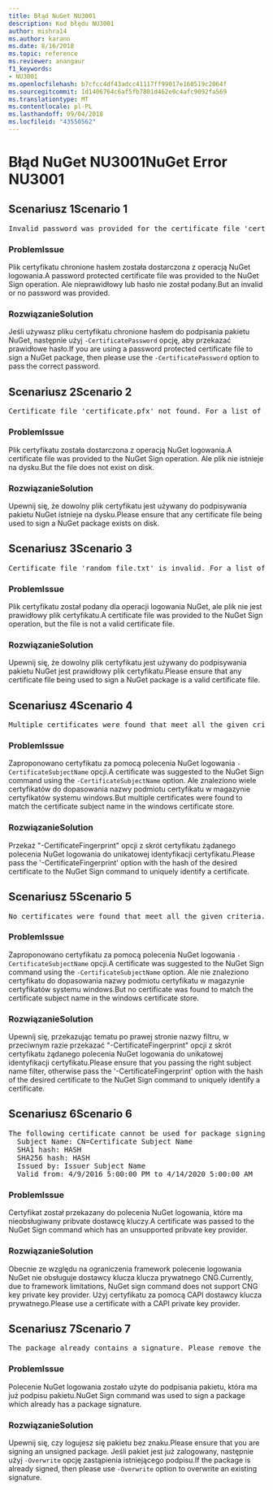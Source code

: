 ```yaml
---
title: Błąd NuGet NU3001
description: Kod błędu NU3001
author: mishra14
ms.author: karann
ms.date: 8/16/2018
ms.topic: reference
ms.reviewer: anangaur
f1_keywords:
- NU3001
ms.openlocfilehash: b7cfcc4df43adcc41117ff99017e160519c2064f
ms.sourcegitcommit: 1d1406764c6af5fb7801d462e0c4afc9092fa569
ms.translationtype: MT
ms.contentlocale: pl-PL
ms.lasthandoff: 09/04/2018
ms.locfileid: "43550562"
---
```

# <a name="nuget-error-nu3001"></a><span data-ttu-id="29cdb-103">Błąd NuGet NU3001</span><span class="sxs-lookup"><span data-stu-id="29cdb-103">NuGet Error NU3001</span></span>

## <a name="scenario-1"></a><span data-ttu-id="29cdb-104">Scenariusz 1</span><span class="sxs-lookup"><span data-stu-id="29cdb-104">Scenario 1</span></span>

<pre>Invalid password was provided for the certificate file 'certificate.pfx'. Please provide a valid password using the '-CertificatePassword' option.</pre>

### <a name="issue"></a><span data-ttu-id="29cdb-105">Problem</span><span class="sxs-lookup"><span data-stu-id="29cdb-105">Issue</span></span>

<span data-ttu-id="29cdb-106">Plik certyfikatu chronione hasłem została dostarczona z operacją NuGet logowania.</span><span class="sxs-lookup"><span data-stu-id="29cdb-106">A password protected certificate file was provided to the NuGet Sign operation.</span></span> <span data-ttu-id="29cdb-107">Ale nieprawidłowy lub hasło nie został podany.</span><span class="sxs-lookup"><span data-stu-id="29cdb-107">But an invalid or no password was provided.</span></span>


### <a name="solution"></a><span data-ttu-id="29cdb-108">Rozwiązanie</span><span class="sxs-lookup"><span data-stu-id="29cdb-108">Solution</span></span>

<span data-ttu-id="29cdb-109">Jeśli używasz pliku certyfikatu chronione hasłem do podpisania pakietu NuGet, następnie użyj `-CertificatePassword` opcję, aby przekazać prawidłowe hasło.</span><span class="sxs-lookup"><span data-stu-id="29cdb-109">If you are using a password protected certificate file to sign a NuGet package, then please use the `-CertificatePassword` option to pass the correct password.</span></span>



## <a name="scenario-2"></a><span data-ttu-id="29cdb-110">Scenariusz 2</span><span class="sxs-lookup"><span data-stu-id="29cdb-110">Scenario 2</span></span>

<pre>Certificate file 'certificate.pfx' not found. For a list of accepted ways to provide a certificate, please visit https://docs.nuget.org/docs/reference/command-line-reference.</pre>

### <a name="issue"></a><span data-ttu-id="29cdb-111">Problem</span><span class="sxs-lookup"><span data-stu-id="29cdb-111">Issue</span></span>

<span data-ttu-id="29cdb-112">Plik certyfikatu została dostarczona z operacją NuGet logowania.</span><span class="sxs-lookup"><span data-stu-id="29cdb-112">A certificate file was provided to the NuGet Sign operation.</span></span> <span data-ttu-id="29cdb-113">Ale plik nie istnieje na dysku.</span><span class="sxs-lookup"><span data-stu-id="29cdb-113">But the file does not exist on disk.</span></span>


### <a name="solution"></a><span data-ttu-id="29cdb-114">Rozwiązanie</span><span class="sxs-lookup"><span data-stu-id="29cdb-114">Solution</span></span>

<span data-ttu-id="29cdb-115">Upewnij się, że dowolny plik certyfikatu jest używany do podpisywania pakietu NuGet istnieje na dysku.</span><span class="sxs-lookup"><span data-stu-id="29cdb-115">Please ensure that any certificate file being used to sign a NuGet package exists on disk.</span></span>



## <a name="scenario-3"></a><span data-ttu-id="29cdb-116">Scenariusz 3</span><span class="sxs-lookup"><span data-stu-id="29cdb-116">Scenario 3</span></span>

<pre>Certificate file 'random_file.txt' is invalid. For a list of accepted ways to provide a certificate, please visit https://docs.nuget.org/docs/reference/command-line-reference.</pre>

### <a name="issue"></a><span data-ttu-id="29cdb-117">Problem</span><span class="sxs-lookup"><span data-stu-id="29cdb-117">Issue</span></span>

<span data-ttu-id="29cdb-118">Plik certyfikatu został podany dla operacji logowania NuGet, ale plik nie jest prawidłowy plik certyfikatu.</span><span class="sxs-lookup"><span data-stu-id="29cdb-118">A certificate file was provided to the NuGet Sign operation, but the file is not a valid certificate file.</span></span>


### <a name="solution"></a><span data-ttu-id="29cdb-119">Rozwiązanie</span><span class="sxs-lookup"><span data-stu-id="29cdb-119">Solution</span></span>

<span data-ttu-id="29cdb-120">Upewnij się, że dowolny plik certyfikatu jest używany do podpisywania pakietu NuGet jest prawidłowy plik certyfikatu.</span><span class="sxs-lookup"><span data-stu-id="29cdb-120">Please ensure that any certificate file being used to sign a NuGet package is a valid certificate file.</span></span>



## <a name="scenario-4"></a><span data-ttu-id="29cdb-121">Scenariusz 4</span><span class="sxs-lookup"><span data-stu-id="29cdb-121">Scenario 4</span></span>

<pre>Multiple certificates were found that meet all the given criteria. Use the '-CertificateFingerprint' option with the hash of the desired certificate.</pre>

### <a name="issue"></a><span data-ttu-id="29cdb-122">Problem</span><span class="sxs-lookup"><span data-stu-id="29cdb-122">Issue</span></span>

<span data-ttu-id="29cdb-123">Zaproponowano certyfikatu za pomocą polecenia NuGet logowania `-CertificateSubjectName` opcji.</span><span class="sxs-lookup"><span data-stu-id="29cdb-123">A certificate was suggested to the NuGet Sign command using the `-CertificateSubjectName` option.</span></span> <span data-ttu-id="29cdb-124">Ale znaleziono wiele certyfikatów do dopasowania nazwy podmiotu certyfikatu w magazynie certyfikatów systemu windows.</span><span class="sxs-lookup"><span data-stu-id="29cdb-124">But multiple certificates were found to match the certificate subject name in the windows certificate store.</span></span>


### <a name="solution"></a><span data-ttu-id="29cdb-125">Rozwiązanie</span><span class="sxs-lookup"><span data-stu-id="29cdb-125">Solution</span></span>

<span data-ttu-id="29cdb-126">Przekaż "-CertificateFingerprint" opcji z skrót certyfikatu żądanego polecenia NuGet logowania do unikatowej identyfikacji certyfikatu.</span><span class="sxs-lookup"><span data-stu-id="29cdb-126">Please pass the '-CertificateFingerprint' option with the hash of the desired certificate to the NuGet Sign command to uniquely identify a certificate.</span></span>



## <a name="scenario-5"></a><span data-ttu-id="29cdb-127">Scenariusz 5</span><span class="sxs-lookup"><span data-stu-id="29cdb-127">Scenario 5</span></span>

<pre>No certificates were found that meet all the given criteria. For a list of accepted ways to provide a certificate, please visit https://docs.nuget.org/docs/reference/command-line-reference.</pre>

### <a name="issue"></a><span data-ttu-id="29cdb-128">Problem</span><span class="sxs-lookup"><span data-stu-id="29cdb-128">Issue</span></span>

<span data-ttu-id="29cdb-129">Zaproponowano certyfikatu za pomocą polecenia NuGet logowania `-CertificateSubjectName` opcji.</span><span class="sxs-lookup"><span data-stu-id="29cdb-129">A certificate was suggested to the NuGet Sign command using the `-CertificateSubjectName` option.</span></span> <span data-ttu-id="29cdb-130">Ale nie znaleziono certyfikatu do dopasowania nazwy podmiotu certyfikatu w magazynie certyfikatów systemu windows.</span><span class="sxs-lookup"><span data-stu-id="29cdb-130">But no certificate was found to match the certificate subject name in the windows certificate store.</span></span>


### <a name="solution"></a><span data-ttu-id="29cdb-131">Rozwiązanie</span><span class="sxs-lookup"><span data-stu-id="29cdb-131">Solution</span></span>

<span data-ttu-id="29cdb-132">Upewnij się, przekazując tematu po prawej stronie nazwy filtru, w przeciwnym razie przekazać "-CertificateFingerprint" opcji z skrót certyfikatu żądanego polecenia NuGet logowania do unikatowej identyfikacji certyfikatu.</span><span class="sxs-lookup"><span data-stu-id="29cdb-132">Please ensure that you passing the right subject name filter, otherwise pass the '-CertificateFingerprint' option with the hash of the desired certificate to the NuGet Sign command to uniquely identify a certificate.</span></span>



## <a name="scenario-6"></a><span data-ttu-id="29cdb-133">Scenariusz 6</span><span class="sxs-lookup"><span data-stu-id="29cdb-133">Scenario 6</span></span>

<pre>The following certificate cannot be used for package signing as the private key provider is unsupported:
  Subject Name: CN=Certificate Subject Name
  SHA1 hash: HASH
  SHA256 hash: HASH
  Issued by: Issuer Subject Name
  Valid from: 4/9/2016 5:00:00 PM to 4/14/2020 5:00:00 AM</pre>

### <a name="issue"></a><span data-ttu-id="29cdb-134">Problem</span><span class="sxs-lookup"><span data-stu-id="29cdb-134">Issue</span></span>

<span data-ttu-id="29cdb-135">Certyfikat został przekazany do polecenia NuGet logowania, które ma nieobsługiwany pribvate dostawcę kluczy.</span><span class="sxs-lookup"><span data-stu-id="29cdb-135">A certificate was passed to the NuGet Sign command which has an unsupported pribvate key provider.</span></span> 


### <a name="solution"></a><span data-ttu-id="29cdb-136">Rozwiązanie</span><span class="sxs-lookup"><span data-stu-id="29cdb-136">Solution</span></span>

<span data-ttu-id="29cdb-137">Obecnie ze względu na ograniczenia framework polecenie logowania NuGet nie obsługuje dostawcy klucza klucza prywatnego CNG.</span><span class="sxs-lookup"><span data-stu-id="29cdb-137">Currently, due to framework limitations, NuGet sign command does not support CNG key private key provider.</span></span> <span data-ttu-id="29cdb-138">Użyj certyfikatu za pomocą CAPI dostawcy klucza prywatnego.</span><span class="sxs-lookup"><span data-stu-id="29cdb-138">Please use a certificate with a CAPI private key provider.</span></span>



## <a name="scenario-7"></a><span data-ttu-id="29cdb-139">Scenariusz 7</span><span class="sxs-lookup"><span data-stu-id="29cdb-139">Scenario 7</span></span>

<pre>The package already contains a signature. Please remove the existing signature before adding a new signature.</pre>

### <a name="issue"></a><span data-ttu-id="29cdb-140">Problem</span><span class="sxs-lookup"><span data-stu-id="29cdb-140">Issue</span></span>

<span data-ttu-id="29cdb-141">Polecenie NuGet logowania zostało użyte do podpisania pakietu, która ma już podpisu pakietu.</span><span class="sxs-lookup"><span data-stu-id="29cdb-141">NuGet Sign command was used to sign a package which already has a package signature.</span></span>


### <a name="solution"></a><span data-ttu-id="29cdb-142">Rozwiązanie</span><span class="sxs-lookup"><span data-stu-id="29cdb-142">Solution</span></span>

<span data-ttu-id="29cdb-143">Upewnij się, czy logujesz się pakietu bez znaku.</span><span class="sxs-lookup"><span data-stu-id="29cdb-143">Please ensure that you are signing an unsigned package.</span></span> <span data-ttu-id="29cdb-144">Jeśli pakiet jest już zalogowany, następnie użyj `-Overwrite` opcję zastąpienia istniejącego podpisu.</span><span class="sxs-lookup"><span data-stu-id="29cdb-144">If the package is already signed, then please use `-Overwrite` option to overwrite an existing signature.</span></span>


